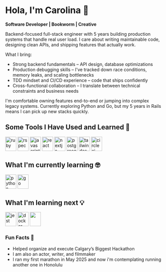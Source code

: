 # Hola, I'm Carolina 👋

**Software Developer | Bookworm | Creative**

Backend-focused full-stack engineer with 5 years building production systems that handle real user load. I care about writing maintainable code, designing clean APIs, and shipping features that actually work.

What I bring:
- Strong backend fundamentals – API design, database optimizations
- Production debugging skills – I've tracked down race conditions, memory leaks, and scaling bottlenecks
- TDD mindset and CI/CD experience – code that ships confidently
- Cross-functional collaboration – I translate between technical constraints and business needs

I'm comfortable owning features end-to-end or jumping into complex legacy systems. Currently exploring Python and Go, but my 5 years in Rails means I can pick up new stacks quickly.


## Some Tools I Have Used and Learned 🚀
<p align="left">
<img src="https://cdn.jsdelivr.net/gh/devicons/devicon/icons/ruby/ruby-original.svg" alt="ruby" width="35" height="45"/>
<img src="https://cdn.jsdelivr.net/gh/devicons/devicon/icons/rspec/rspec-original.svg" alt="rspec" width="35" height="45"/>
<img src="https://cdn.jsdelivr.net/gh/devicons/devicon/icons/javascript/javascript-original.svg" alt="javascript" width="35" height="45"/>
<img src="https://cdn.jsdelivr.net/gh/devicons/devicon/icons/react/react-original.svg" alt="react" width="35" height="45"/>
<img src="https://cdn.jsdelivr.net/gh/devicons/devicon/icons/nextjs/nextjs-original.svg" alt="nextjs" width="35" height="45"/>
<img src="https://cdn.jsdelivr.net/gh/devicons/devicon/icons/postgresql/postgresql-original.svg" alt="postgresql" width="35" height="45"/>
<img src="https://www.vectorlogo.zone/logos/tailwindcss/tailwindcss-icon.svg" alt="tailwindcss" width="35" height="45"/>
<img src="https://cdn.jsdelivr.net/gh/devicons/devicon/icons/circleci/circleci-plain.svg" alt="circleci" width="35" height="45"/>
</p>

## What I'm currently learning 🤓
<p align="left">
<img src="https://cdn.jsdelivr.net/gh/devicons/devicon/icons/python/python-original.svg" alt="python" width="35" height="45"/>
<img src="https://cdn.jsdelivr.net/gh/devicons/devicon/icons/go/go-original.svg" alt="go" width="35" height="45"/>
</p>

## What I'm learning next 💡
<p align="left">
<img src="https://cdn.jsdelivr.net/gh/devicons/devicon@latest/icons/jest/jest-plain.svg" alt="jest" width="35" height="45" />
<img src="https://cdn.jsdelivr.net/gh/devicons/devicon/icons/docker/docker-original.svg" alt="docker" width="35" height="45"/>
<img src="https://cdn.jsdelivr.net/gh/devicons/devicon/icons/godot/godot-original.svg" width="35" height="45" />
</p>


### Fun Facts 🎉
- Helped organize and execute Calgary’s Biggest Hackathon
- I am also an actor, writer, and filmmaker
- I ran my first marathon in May 2025 and now i'm contemplating running another one in Honolulu
